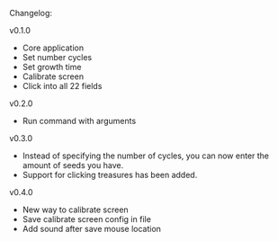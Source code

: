 Changelog:

v0.1.0

- Core application
- Set number cycles
- Set growth time
- Calibrate screen
- Click into all 22 fields

v0.2.0

- Run command with arguments

v0.3.0

- Instead of specifying the number of cycles, you can now enter the amount of seeds you have.
- Support for clicking treasures has been added.

v0.4.0

- New way to calibrate screen
- Save calibrate screen config in file
- Add sound after save mouse location 
